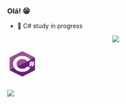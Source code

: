 ### Olá! 😁

- 🌱 C# study in progress

<div align="center">
<a href="https://github.com/viictorvale">
<img height="180em" src="https://github-readme-stats.vercel.app/api?username=viictorvale&show_icons=true&theme=merko&include_all_commits=true&count_private=true"/>
</div>
<div style="display: inline_block"><br>
  <img align="center" alt="Victor-Csharp" height="60" width="70" src="https://raw.githubusercontent.com/devicons/devicon/master/icons/csharp/csharp-original.svg">
</div>

##

<div>
<a href="https://www.linkedin.com/in/viictor-vale/" target="_blank"><img src="https://img.shields.io/badge/-LinkedIn-%230077B5?style=for-the-badge&logo=linkedin&logoColor=white" target="_blank"></a>
</div>
